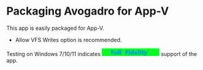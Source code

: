 # Packaging Avogadro for App-V

This app is easily packaged for App-V.

* Allow VFS Writes option is recommended.

Testing on Windows 7/10/11 indicates [<img src="/media/CatFullFidelity.png" alt="Full Fidelity" />](/media/CatFullFidelity.png) support of the app.